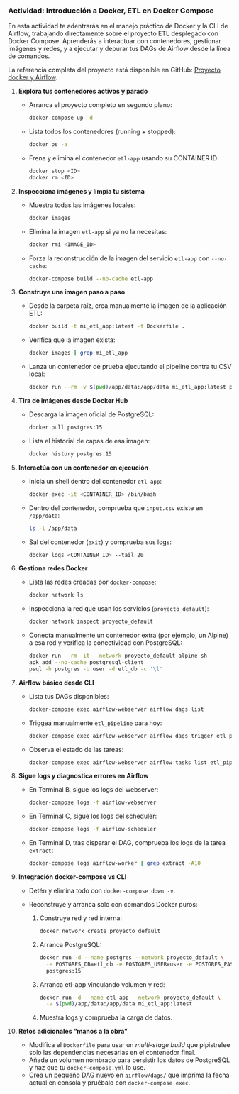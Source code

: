 ### Actividad: Introducción a Docker, ETL en Docker Compose

En esta actividad te adentrarás en el manejo práctico de Docker y la CLI de Airflow, trabajando directamente sobre el proyecto ETL desplegado con Docker Compose. 
Aprenderás a interactuar con contenedores, gestionar imágenes y redes, y a ejecutar y depurar tus DAGs de Airflow desde la línea de comandos. 

La referencia completa del proyecto está disponible en GitHub:
 [Proyecto docker y Airflow](https://github.com/kapumota/DS/tree/main/2025-1/Proyecto_etl_docker_airflow).


1. **Explora tus contenedores activos y parado**

   * Arranca el proyecto completo en segundo plano:

     ```bash
     docker-compose up -d
     ```
   * Lista todos los contenedores (running + stopped):

     ```bash
     docker ps -a
     ```
   * Frena y elimina el contenedor `etl-app` usando su CONTAINER ID:

     ```bash
     docker stop <ID>
     docker rm <ID>
     ```

2. **Inspecciona imágenes y limpia tu sistema**

   * Muestra todas las imágenes locales:

     ```bash
     docker images
     ```
   * Elimina la imagen `etl-app` si ya no la necesitas:

     ```bash
     docker rmi <IMAGE_ID>
     ```
   * Forza la reconstrucción de la imagen del servicio `etl-app` con `--no-cache`:

     ```bash
     docker-compose build --no-cache etl-app
     ```

3. **Construye una imagen paso a paso**

   * Desde la carpeta raíz, crea manualmente la imagen de la aplicación ETL:

     ```bash
     docker build -t mi_etl_app:latest -f Dockerfile .
     ```
   * Verifica que la imagen exista:

     ```bash
     docker images | grep mi_etl_app
     ```
   * Lanza un contenedor de prueba ejecutando el pipeline contra tu CSV local:

     ```bash
     docker run --rm -v $(pwd)/app/data:/app/data mi_etl_app:latest python pipeline.py
     ```

4. **Tira de imágenes desde Docker Hub**

   * Descarga la imagen oficial de PostgreSQL:

     ```bash
     docker pull postgres:15
     ```
   * Lista el historial de capas de esa imagen:

     ```bash
     docker history postgres:15
     ```

5. **Interactúa con un contenedor en ejecución**

   * Inicia un shell dentro del contenedor `etl-app`:

     ```bash
     docker exec -it <CONTAINER_ID> /bin/bash
     ```
   * Dentro del contenedor, comprueba que `input.csv` existe en `/app/data`:

     ```bash
     ls -l /app/data
     ```
   * Sal del contenedor (`exit`) y comprueba sus logs:

     ```bash
     docker logs <CONTAINER_ID> --tail 20
     ```

6. **Gestiona redes Docker**

   * Lista las redes creadas por `docker-compose`:

     ```bash
     docker network ls
     ```
   * Inspecciona la red que usan los servicios (`proyecto_default`):

     ```bash
     docker network inspect proyecto_default
     ```
   * Conecta manualmente un contenedor extra (por ejemplo, un Alpine) a esa red y verifica la conectividad con PostgreSQL:

     ```bash
     docker run --rm -it --network proyecto_default alpine sh
     apk add --no-cache postgresql-client
     psql -h postgres -U user -d etl_db -c '\l'
     ```

7. **Airflow básico desde CLI**

   * Lista tus DAGs disponibles:

     ```bash
     docker-compose exec airflow-webserver airflow dags list
     ```
   * Triggea manualmente `etl_pipeline` para hoy:

     ```bash
     docker-compose exec airflow-webserver airflow dags trigger etl_pipeline
     ```
   * Observa el estado de las tareas:

     ```bash
     docker-compose exec airflow-webserver airflow tasks list etl_pipeline --tree
     ```

8. **Sigue logs y diagnostica errores en Airflow**

   * En Terminal B, sigue los logs del webserver:

     ```bash
     docker-compose logs -f airflow-webserver
     ```
   * En Terminal C, sigue los logs del scheduler:

     ```bash
     docker-compose logs -f airflow-scheduler
     ```
   * En Terminal D, tras disparar el DAG, comprueba los logs de la tarea `extract`:

     ```bash
     docker-compose logs airflow-worker | grep extract -A10
     ```

9. **Integración docker-compose vs CLI**

   * Detén y elimina todo con `docker-compose down -v`.
   * Reconstruye y arranca solo con comandos Docker puros:

     1. Construye red y red interna:

        ```bash
        docker network create proyecto_default
        ```
     2. Arranca PostgreSQL:

        ```bash
        docker run -d --name postgres --network proyecto_default \
          -e POSTGRES_DB=etl_db -e POSTGRES_USER=user -e POSTGRES_PASSWORD=pass \
          postgres:15
        ```
     3. Arranca etl-app vinculando volumen y red:

        ```bash
        docker run -d --name etl-app --network proyecto_default \
          -v $(pwd)/app/data:/app/data mi_etl_app:latest
        ```
     4. Muestra logs y comprueba la carga de datos.

10. **Retos adicionales “manos a la obra”**

    * Modifica el `Dockerfile` para usar un *multi-stage build* que pipistrelee solo las dependencias necesarias en el contenedor final.
    * Añade un volumen nombrado para persistir los datos de PostgreSQL y haz que tu `docker-compose.yml` lo use.
    * Crea un pequeño DAG nuevo en `airflow/dags/` que imprima la fecha actual en consola y pruébalo con `docker-compose exec`.

